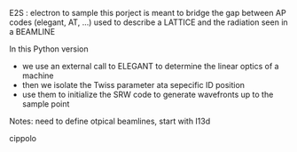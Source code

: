 E2S : electron to sample
this porject is meant to bridge the gap between AP codes (elegant, AT, ...) used to describe a LATTICE and the
radiation seen in a BEAMLINE

In this Python version
- we use an external call to ELEGANT to determine the linear optics of a machine
- then we isolate the Twiss parameter ata sepecific ID position
- use them to initialize the SRW code to generate wavefronts up to the sample point

Notes: need to define otpical beamlines, start with I13d

cippolo
